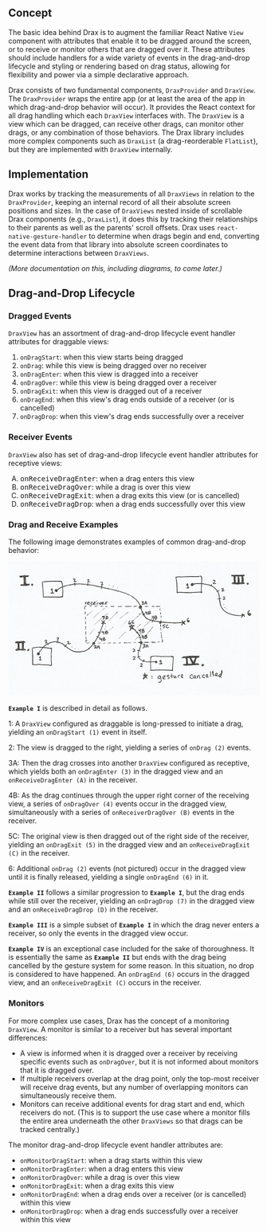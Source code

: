 ## Concept

The basic idea behind Drax is to augment the familiar React Native `View` component with attributes that enable it to be dragged around the screen, or to receive or monitor others that are dragged over it. These attributes should include handlers for a wide variety of events in the drag-and-drop lifecycle and styling or rendering based on drag status, allowing for flexibility and power via a simple declarative approach.

Drax consists of two fundamental components, `DraxProvider` and `DraxView`. The `DraxProvider` wraps the entire app (or at least the area of the app in which drag-and-drop behavior will occur). It provides the React context for all drag handling which each `DraxView` interfaces with. The `DraxView` is a view which can be dragged, can receive other drags, can monitor other drags, or any combination of those behaviors. The Drax library includes more complex components such as `DraxList` (a drag-reorderable `FlatList`), but they are implemented with `DraxView` internally.

## Implementation

Drax works by tracking the measurements of all `DraxViews` in relation to the `DraxProvider`, keeping an internal record of all their absolute screen positions and sizes. In the case of `DraxViews` nested inside of scrollable Drax components (e.g., `DraxList`), it does this by tracking their relationships to their parents as well as the parents' scroll offsets. Drax uses `react-native-gesture-handler` to determine when drags begin and end, converting the event data from that library into absolute screen coordinates to determine interactions between `DraxViews`.

*(More documentation on this, including diagrams, to come later.)*

## Drag-and-Drop Lifecycle

### Dragged Events

`DraxView` has an assortment of drag-and-drop lifecycle event handler attributes for draggable views:

1. `onDragStart`: when this view starts being dragged
2. `onDrag`: while this view is being dragged over no receiver
3. `onDragEnter`: when this view is dragged into a receiver
4. `onDragOver`: while this view is being dragged over a receiver
5. `onDragExit`: when this view is dragged out of a receiver
6. `onDragEnd`: when this view's drag ends outside of a receiver (or is cancelled)
7. `onDragDrop`: when this view's drag ends successfully over a receiver

### Receiver Events

`DraxView` also has set of drag-and-drop lifecycle event handler attributes for receptive views:

<ol type="A">
  <li><tt>onReceiveDragEnter</tt>: when a drag enters this view</li>
  <li><tt>onReceiveDragOver</tt>: while a drag is over this view</li>
  <li><tt>onReceiveDragExit</tt>: when a drag exits this view (or is cancelled)</li>
  <li><tt>onReceiveDragDrop</tt>: when a drag ends successfully over this view</li>
</ol>

### Drag and Receive Examples

The following image demonstrates examples of common drag-and-drop behavior:

![Drag-and-drop event examples](images/drag-drop-events.jpg)

**`Example I`** is described in detail as follows.

1: A `DraxView` configured as draggable is long-pressed to initiate a drag, yielding an `onDragStart (1)` event in itself.

2: The view is dragged to the right, yielding a series of `onDrag (2)` events.

3A: Then the drag crosses into another `DraxView` configured as receptive, which yields both an `onDragEnter (3)` in the dragged view and an `onReceiveDragEnter (A)` in the receiver.

4B: As the drag continues through the upper right corner of the receiving view, a series of `onDragOver (4)` events occur in the dragged view, simultaneously with a series of `onReceiverDragOver (B)` events in the receiver.

5C: The original view is then dragged out of the right side of the receiver, yielding an `onDragExit (5)` in the dragged view and an `onReceiveDragExit (C)` in the receiver.

6: Additional `onDrag (2)` events (not pictured) occur in the dragged view until it is finally released, yielding a single `onDragEnd (6)` in it.

**`Example II`** follows a similar progression to **`Example I`**, but the drag ends while still over the receiver, yielding an `onDragDrop (7)` in the dragged view and an `onReceiveDragDrop (D)` in the receiver.

**`Example III`** is a simple subset of **`Example I`** in which the drag never enters a receiver, so only the events in the dragged view occur.

**`Example IV`** is an exceptional case included for the sake of thoroughness. It is essentially the same as **`Example II`** but ends with the drag being cancelled by the gesture system for some reason. In this situation, no drop is considered to have happened. An `onDragEnd (6)` occurs in the dragged view, and an `onReceiveDragExit (C)` occurs in the receiver.

### Monitors

For more complex use cases, Drax has the concept of a monitoring `DraxView`. A monitor is similar to a receiver but has several important differences:

* A view is informed when it is dragged over a receiver by receiving specific events such as `onDragOver`, but it is not informed about monitors that it is dragged over.
* If multiple receivers overlap at the drag point, only the top-most receiver will receive drag events, but any number of overlapping monitors can simultaneously receive them.
* Monitors can receive additional events for drag start and end, which receivers do not. (This is to support the use case where a monitor fills the entire area underneath the other `DraxViews` so that drags can be tracked centrally.)

The monitor drag-and-drop lifecycle event handler attributes are:

* `onMonitorDragStart`: when a drag starts within this view
* `onMonitorDragEnter`: when a drag enters this view
* `onMonitorDragOver`: while a drag is over this view
* `onMonitorDragExit`: when a drag exits this view
* `onMonitorDragEnd`: when a drag ends over a receiver (or is cancelled) within this view
* `onMonitorDragDrop`: when a drag ends successfully over a receiver within this view